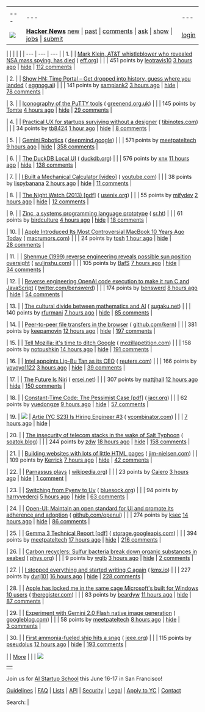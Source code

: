 |     |     |     |
| --- | --- | --- |
| |     |     |     |
| --- | --- | --- |
| [![](https://news.ycombinator.com/y18.svg)](https://news.ycombinator.com/) | **[Hacker News](https://news.ycombinator.com/news)** [new](https://news.ycombinator.com/newest) \| [past](https://news.ycombinator.com/front) \| [comments](https://news.ycombinator.com/newcomments) \| [ask](https://news.ycombinator.com/ask) \| [show](https://news.ycombinator.com/show) \| [jobs](https://news.ycombinator.com/jobs) \| [submit](https://news.ycombinator.com/submit) | [login](https://news.ycombinator.com/login?goto=news) | |

| |     |     |     |
| --- | --- | --- |
| 1. |  | [Mark Klein, AT&T whistleblower who revealed NSA mass spying, has died](https://www.eff.org/deeplinks/2025/03/memoriam-mark-klein-att-whistleblower-about-nsa-mass-spying) ( [eff.org](https://news.ycombinator.com/from?site=eff.org)) |
|  | 451 points by [leotravis10](https://news.ycombinator.com/user?id=leotravis10) [3 hours ago](https://news.ycombinator.com/item?id=43347662) \| [hide](https://news.ycombinator.com/hide?id=43347662&goto=news) \| [112 comments](https://news.ycombinator.com/item?id=43347662) |

| 2. |  | [Show HN: Time Portal – Get dropped into history, guess where you landed](https://www.eggnog.ai/entertimeportal) ( [eggnog.ai](https://news.ycombinator.com/from?site=eggnog.ai)) |
|  | 141 points by [samplank2](https://news.ycombinator.com/user?id=samplank2) [3 hours ago](https://news.ycombinator.com/item?id=43347306) \| [hide](https://news.ycombinator.com/hide?id=43347306&goto=news) \| [78 comments](https://news.ycombinator.com/item?id=43347306) |

| 3. |  | [Iconography of the PuTTY tools](https://www.chiark.greenend.org.uk/~sgtatham/quasiblog/putty-icons/) ( [greenend.org.uk](https://news.ycombinator.com/from?site=greenend.org.uk)) |
|  | 145 points by [Tomte](https://news.ycombinator.com/user?id=Tomte) [4 hours ago](https://news.ycombinator.com/item?id=43346816) \| [hide](https://news.ycombinator.com/hide?id=43346816&goto=news) \| [29 comments](https://news.ycombinator.com/item?id=43346816) |

| 4. |  | [Practical UX for startups surviving without a designer](https://www.tibinotes.com/p/practical-ux-for-startups-surviving) ( [tibinotes.com](https://news.ycombinator.com/from?site=tibinotes.com)) |
|  | 34 points by [tb8424](https://news.ycombinator.com/user?id=tb8424) [1 hour ago](https://news.ycombinator.com/item?id=43348379) \| [hide](https://news.ycombinator.com/hide?id=43348379&goto=news) \| [8 comments](https://news.ycombinator.com/item?id=43348379) |

| 5. |  | [Gemini Robotics](https://deepmind.google/discover/blog/gemini-robotics-brings-ai-into-the-physical-world/) ( [deepmind.google](https://news.ycombinator.com/from?site=deepmind.google)) |
|  | 571 points by [meetpateltech](https://news.ycombinator.com/user?id=meetpateltech) [9 hours ago](https://news.ycombinator.com/item?id=43344082) \| [hide](https://news.ycombinator.com/hide?id=43344082&goto=news) \| [358 comments](https://news.ycombinator.com/item?id=43344082) |

| 6. |  | [The DuckDB Local UI](https://duckdb.org/2025/03/12/duckdb-ui.html) ( [duckdb.org](https://news.ycombinator.com/from?site=duckdb.org)) |
|  | 576 points by [xnx](https://news.ycombinator.com/user?id=xnx) [11 hours ago](https://news.ycombinator.com/item?id=43342712) \| [hide](https://news.ycombinator.com/hide?id=43342712&goto=news) \| [138 comments](https://news.ycombinator.com/item?id=43342712) |

| 7. |  | [I Built a Mechanical Calculator \[video\]](https://www.youtube.com/watch?v=E0pJST5mL3A) ( [youtube.com](https://news.ycombinator.com/from?site=youtube.com)) |
|  | 38 points by [lispybanana](https://news.ycombinator.com/user?id=lispybanana) [2 hours ago](https://news.ycombinator.com/item?id=43347874) \| [hide](https://news.ycombinator.com/hide?id=43347874&goto=news) \| [11 comments](https://news.ycombinator.com/item?id=43347874) |

| 8. |  | [The Night Watch (2013) \[pdf\]](https://www.usenix.org/system/files/1311_05-08_mickens.pdf) ( [usenix.org](https://news.ycombinator.com/from?site=usenix.org)) |
|  | 55 points by [mifydev](https://news.ycombinator.com/user?id=mifydev) [2 hours ago](https://news.ycombinator.com/item?id=43347724) \| [hide](https://news.ycombinator.com/hide?id=43347724&goto=news) \| [12 comments](https://news.ycombinator.com/item?id=43347724) |

| 9. |  | [Zinc, a systems programming language prototype](https://sr.ht/~oconnor0/zinc/) ( [sr.ht](https://news.ycombinator.com/from?site=sr.ht)) |
|  | 61 points by [birdculture](https://news.ycombinator.com/user?id=birdculture) [4 hours ago](https://news.ycombinator.com/item?id=43346864) \| [hide](https://news.ycombinator.com/hide?id=43346864&goto=news) \| [18 comments](https://news.ycombinator.com/item?id=43346864) |

| 10. |  | [Apple Introduced Its Most Controversial MacBook 10 Years Ago Today](https://www.macrumors.com/2025/03/09/12-inch-macbook-introduced-10-years-ago/) ( [macrumors.com](https://news.ycombinator.com/from?site=macrumors.com)) |
|  | 24 points by [tosh](https://news.ycombinator.com/user?id=tosh) [1 hour ago](https://news.ycombinator.com/item?id=43307855) \| [hide](https://news.ycombinator.com/hide?id=43307855&goto=news) \| [28 comments](https://news.ycombinator.com/item?id=43307855) |

| 11. |  | [Shenmue (1999) reverse engineering reveals possible sun position oversight](https://wulinshu.com/2025/03/11/reverse-engineering-adventures-3-bug-or-not-bug/) ( [wulinshu.com](https://news.ycombinator.com/from?site=wulinshu.com)) |
|  | 105 points by [BafS](https://news.ycombinator.com/user?id=BafS) [7 hours ago](https://news.ycombinator.com/item?id=43345285) \| [hide](https://news.ycombinator.com/hide?id=43345285&goto=news) \| [34 comments](https://news.ycombinator.com/item?id=43345285) |

| 12. |  | [Reverse engineering OpenAI code execution to make it run C and JavaScript](https://twitter.com/benswerd/status/1899853533761200300) ( [twitter.com/benswerd](https://news.ycombinator.com/from?site=twitter.com/benswerd)) |
|  | 174 points by [benswerd](https://news.ycombinator.com/user?id=benswerd) [8 hours ago](https://news.ycombinator.com/item?id=43344673) \| [hide](https://news.ycombinator.com/hide?id=43344673&goto=news) \| [54 comments](https://news.ycombinator.com/item?id=43344673) |

| 13. |  | [The cultural divide between mathematics and AI](https://sugaku.net/content/understanding-the-cultural-divide-between-mathematics-and-ai/) ( [sugaku.net](https://news.ycombinator.com/from?site=sugaku.net)) |
|  | 140 points by [rfurmani](https://news.ycombinator.com/user?id=rfurmani) [7 hours ago](https://news.ycombinator.com/item?id=43344703) \| [hide](https://news.ycombinator.com/hide?id=43344703&goto=news) \| [85 comments](https://news.ycombinator.com/item?id=43344703) |

| 14. |  | [Peer-to-peer file transfers in the browser](https://github.com/kern/filepizza) ( [github.com/kern](https://news.ycombinator.com/from?site=github.com/kern)) |
|  | 381 points by [keepamovin](https://news.ycombinator.com/user?id=keepamovin) [12 hours ago](https://news.ycombinator.com/item?id=43342361) \| [hide](https://news.ycombinator.com/hide?id=43342361&goto=news) \| [197 comments](https://news.ycombinator.com/item?id=43342361) |

| 15. |  | [Tell Mozilla: it's time to ditch Google](https://mozillapetition.com/) ( [mozillapetition.com](https://news.ycombinator.com/from?site=mozillapetition.com)) |
|  | 158 points by [notpushkin](https://news.ycombinator.com/user?id=notpushkin) [14 hours ago](https://news.ycombinator.com/item?id=43340948) \| [hide](https://news.ycombinator.com/hide?id=43340948&goto=news) \| [191 comments](https://news.ycombinator.com/item?id=43340948) |

| 16. |  | [Intel appoints Lip-Bu Tan as its CEO](https://www.reuters.com/technology/us-chipmaker-intel-appoints-lip-bu-tan-its-ceo-2025-03-12/) ( [reuters.com](https://news.ycombinator.com/from?site=reuters.com)) |
|  | 166 points by [yoyoyo1122](https://news.ycombinator.com/user?id=yoyoyo1122) [3 hours ago](https://news.ycombinator.com/item?id=43347369) \| [hide](https://news.ycombinator.com/hide?id=43347369&goto=news) \| [39 comments](https://news.ycombinator.com/item?id=43347369) |

| 17. |  | [The Future Is Niri](https://ersei.net/en/blog/niri) ( [ersei.net](https://news.ycombinator.com/from?site=ersei.net)) |
|  | 307 points by [mattjhall](https://news.ycombinator.com/user?id=mattjhall) [12 hours ago](https://news.ycombinator.com/item?id=43342178) \| [hide](https://news.ycombinator.com/hide?id=43342178&goto=news) \| [150 comments](https://news.ycombinator.com/item?id=43342178) |

| 18. |  | [Constant-Time Code: The Pessimist Case \[pdf\]](https://eprint.iacr.org/2025/435.pdf) ( [iacr.org](https://news.ycombinator.com/from?site=iacr.org)) |
|  | 62 points by [yuedongze](https://news.ycombinator.com/user?id=yuedongze) [9 hours ago](https://news.ycombinator.com/item?id=43306514) \| [hide](https://news.ycombinator.com/hide?id=43306514&goto=news) \| [57 comments](https://news.ycombinator.com/item?id=43306514) |

| 19. | ![](https://news.ycombinator.com/s.gif) | [Artie (YC S23) Is Hiring Engineer #3](https://www.ycombinator.com/companies/artie/jobs/Vz704T1-founding-engineer-distributed-systems) ( [ycombinator.com](https://news.ycombinator.com/from?site=ycombinator.com)) |
|  | [7 hours ago](https://news.ycombinator.com/item?id=43345297) \| [hide](https://news.ycombinator.com/hide?id=43345297&goto=news) |

| 20. |  | [The insecurity of telecom stacks in the wake of Salt Typhoon](https://soatok.blog/2025/03/12/on-the-insecurity-of-telecom-stacks-in-the-wake-of-salt-typhoon/) ( [soatok.blog](https://news.ycombinator.com/from?site=soatok.blog)) |
|  | 244 points by [zdw](https://news.ycombinator.com/user?id=zdw) [18 hours ago](https://news.ycombinator.com/item?id=43340196) \| [hide](https://news.ycombinator.com/hide?id=43340196&goto=news) \| [158 comments](https://news.ycombinator.com/item?id=43340196) |

| 21. |  | [Building websites with lots of little HTML pages](https://blog.jim-nielsen.com/2025/lots-of-little-html-pages/) ( [jim-nielsen.com](https://news.ycombinator.com/from?site=jim-nielsen.com)) |
|  | 109 points by [Kerrick](https://news.ycombinator.com/user?id=Kerrick) [7 hours ago](https://news.ycombinator.com/item?id=43308907) \| [hide](https://news.ycombinator.com/hide?id=43308907&goto=news) \| [42 comments](https://news.ycombinator.com/item?id=43308907) |

| 22. |  | [Parnassus plays](https://en.wikipedia.org/wiki/Parnassus_plays) ( [wikipedia.org](https://news.ycombinator.com/from?site=wikipedia.org)) |
|  | 23 points by [Caiero](https://news.ycombinator.com/user?id=Caiero) [3 hours ago](https://news.ycombinator.com/item?id=43306916) \| [hide](https://news.ycombinator.com/hide?id=43306916&goto=news) \| [1 comment](https://news.ycombinator.com/item?id=43306916) |

| 23. |  | [Switching from Pyenv to Uv](https://bluesock.org/~willkg/blog/dev/switch_pyenv_to_uv.html) ( [bluesock.org](https://news.ycombinator.com/from?site=bluesock.org)) |
|  | 94 points by [harryvederci](https://news.ycombinator.com/user?id=harryvederci) [5 hours ago](https://news.ycombinator.com/item?id=43307563) \| [hide](https://news.ycombinator.com/hide?id=43307563&goto=news) \| [63 comments](https://news.ycombinator.com/item?id=43307563) |

| 24. |  | [Open-UI: Maintain an open standard for UI and promote its adherence and adoption](https://github.com/openui/open-ui) ( [github.com/openui](https://news.ycombinator.com/from?site=github.com/openui)) |
|  | 274 points by [ksec](https://news.ycombinator.com/user?id=ksec) [14 hours ago](https://news.ycombinator.com/item?id=43308278) \| [hide](https://news.ycombinator.com/hide?id=43308278&goto=news) \| [86 comments](https://news.ycombinator.com/item?id=43308278) |

| 25. |  | [Gemma 3 Technical Report \[pdf\]](https://storage.googleapis.com/deepmind-media/gemma/Gemma3Report.pdf) ( [storage.googleapis.com](https://news.ycombinator.com/from?site=storage.googleapis.com)) |
|  | 394 points by [meetpateltech](https://news.ycombinator.com/user?id=meetpateltech) [17 hours ago](https://news.ycombinator.com/item?id=43340491) \| [hide](https://news.ycombinator.com/hide?id=43340491&goto=news) \| [216 comments](https://news.ycombinator.com/item?id=43340491) |

| 26. |  | [Carbon recyclers: Sulfur bacteria break down organic substances in seabed](https://phys.org/news/2025-03-earth-hidden-carbon-recyclers-sulfur.html) ( [phys.org](https://news.ycombinator.com/from?site=phys.org)) |
|  | 9 points by [wglb](https://news.ycombinator.com/user?id=wglb) [3 hours ago](https://news.ycombinator.com/item?id=43305856) \| [hide](https://news.ycombinator.com/hide?id=43305856&goto=news) \| [2 comments](https://news.ycombinator.com/item?id=43305856) |

| 27. |  | [I stopped everything and started writing C again](https://www.kmx.io/blog/why-stopped-everything-and-started-writing-C-again) ( [kmx.io](https://news.ycombinator.com/from?site=kmx.io)) |
|  | 227 points by [dvrj101](https://news.ycombinator.com/user?id=dvrj101) [16 hours ago](https://news.ycombinator.com/item?id=43340731) \| [hide](https://news.ycombinator.com/hide?id=43340731&goto=news) \| [228 comments](https://news.ycombinator.com/item?id=43340731) |

| 28. |  | [Apple has locked me in the same cage Microsoft's built for Windows 10 users](https://www.theregister.com/2025/03/12/hardware_os_lockin_monopolies/) ( [theregister.com](https://news.ycombinator.com/from?site=theregister.com)) |
|  | 83 points by [beardyw](https://news.ycombinator.com/user?id=beardyw) [11 hours ago](https://news.ycombinator.com/item?id=43341481) \| [hide](https://news.ycombinator.com/hide?id=43341481&goto=news) \| [87 comments](https://news.ycombinator.com/item?id=43341481) |

| 29. |  | [Experiment with Gemini 2.0 Flash native image generation](https://developers.googleblog.com/en/experiment-with-gemini-20-flash-native-image-generation/) ( [googleblog.com](https://news.ycombinator.com/from?site=googleblog.com)) |
|  | 58 points by [meetpateltech](https://news.ycombinator.com/user?id=meetpateltech) [8 hours ago](https://news.ycombinator.com/item?id=43344685) \| [hide](https://news.ycombinator.com/hide?id=43344685&goto=news) \| [3 comments](https://news.ycombinator.com/item?id=43344685) |

| 30. |  | [First ammonia-fueled ship hits a snag](https://spectrum.ieee.org/ammonia-fuel-2671266100) ( [ieee.org](https://news.ycombinator.com/from?site=ieee.org)) |
|  | 115 points by [pseudolus](https://news.ycombinator.com/user?id=pseudolus) [12 hours ago](https://news.ycombinator.com/item?id=43342071) \| [hide](https://news.ycombinator.com/hide?id=43342071&goto=news) \| [193 comments](https://news.ycombinator.com/item?id=43342071) |

|  | [More](https://news.ycombinator.com/?p=2) | |
| ![](https://news.ycombinator.com/s.gif)

|     |
| --- |
|  |

Join us for [AI Startup School](https://events.ycombinator.com/ai-sus) this June 16-17 in San Francisco!

[Guidelines](https://news.ycombinator.com/newsguidelines.html) \| [FAQ](https://news.ycombinator.com/newsfaq.html) \| [Lists](https://news.ycombinator.com/lists) \| [API](https://github.com/HackerNews/API) \| [Security](https://news.ycombinator.com/security.html) \| [Legal](https://www.ycombinator.com/legal/) \| [Apply to YC](https://www.ycombinator.com/apply/) \| [Contact](mailto:hn@ycombinator.com)

Search: |
